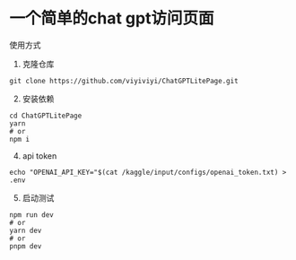 
# 一个简单的chat gpt访问页面

使用方式

1. 克隆仓库
```shell
git clone https://github.com/viyiviyi/ChatGPTLitePage.git
```
2. 安装依赖
```shell
cd ChatGPTLitePage
yarn
# or
npm i
```
4. api token
```shell
echo "OPENAI_API_KEY="$(cat /kaggle/input/configs/openai_token.txt) > .env
```
5. 启动测试
```shell
npm run dev
# or
yarn dev
# or
pnpm dev
```
